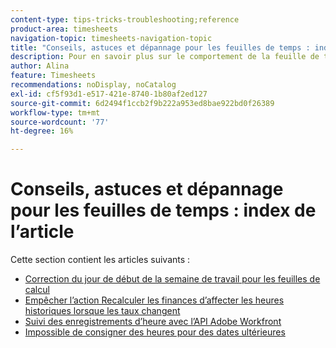 ```yaml
---
content-type: tips-tricks-troubleshooting;reference
product-area: timesheets
navigation-topic: timesheets-navigation-topic
title: "Conseils, astuces et dépannage pour les feuilles de temps : index de l’article"
description: Pour en savoir plus sur le comportement de la feuille de temps courante ou sur la manière de résoudre les problèmes potentiels liés aux feuilles de temps, consultez les articles suivants.
author: Alina
feature: Timesheets
recommendations: noDisplay, noCatalog
exl-id: cf5f93d1-e517-421e-8740-1b80af2ed127
source-git-commit: 6d2494f1ccb2f9b222a953ed8bae922bd0f26389
workflow-type: tm+mt
source-wordcount: '77'
ht-degree: 16%

---
```


# Conseils, astuces et dépannage pour les feuilles de temps : index de l’article

Cette section contient les articles suivants :

* [Correction du jour de début de la semaine de travail pour les feuilles de calcul ](../../timesheets/tips-tricks-and-troubleshooting/correct-start-day-of-work-week.md)
* [Empêcher l’action Recalculer les finances d’affecter les heures historiques lorsque les taux changent](../../timesheets/tips-tricks-and-troubleshooting/prevent-recalculate-finance-action.md)
* [Suivi des enregistrements d’heure avec l’API Adobe Workfront](../../timesheets/tips-tricks-and-troubleshooting/track-hour-records-with-wfapi.md)
* [Impossible de consigner des heures pour des dates ultérieures](../../timesheets/tips-tricks-and-troubleshooting/unable-to-log-time-future-dates.md)
